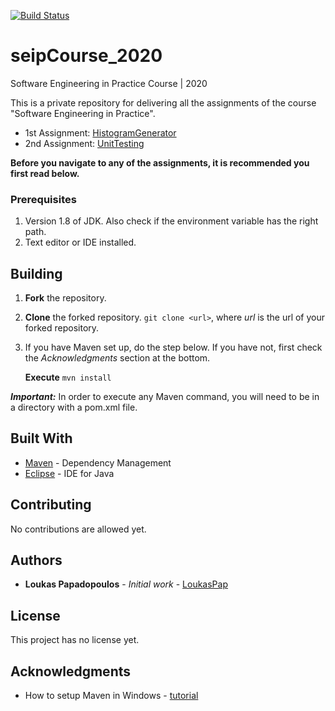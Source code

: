 [![Build Status](https://travis-ci.com/LoukasPap/seipCourse_2020.svg?token=worE1p1ZU1jtrUEf1Sa6&branch=development)](https://travis-ci.com/LoukasPap/seipCourse_2020)

# seipCourse_2020
Software Engineering in Practice Course | 2020

This is a private repository for delivering all the assignments of the course "Software Engineering in Practice".
* 1st Assignment: [HistogramGenerator](./seip2020_practical_assignments/gradeshistogram)
* 2nd Assignment: [UnitTesting](./seip2020_practical_assignments/unittesting)

__Before you navigate to any of the assignments, it is recommended you first read below.__

### Prerequisites

1. Version 1.8 of JDK. Also check if the environment variable has the right path.
2. Text editor or IDE installed.

## Building

1. __Fork__ the repository.

2. __Clone__ the forked repository.
 `git clone <url>`, where _url_ is the url of your forked repository.

4. If you have Maven set up, do the step below. If you have not, first check the _Acknowledgments_ section at the bottom.

   __Execute__ `mvn install`

***Important:*** In order to execute any Maven command, you will need to be in a directory with a pom.xml file.

## Built With
* [Maven](https://maven.apache.org/) - Dependency Management
* [Eclipse](https://www.eclipse.org/) - IDE for Java

## Contributing
No contributions are allowed yet.

## Authors
* **Loukas Papadopoulos** - *Initial work* - [LoukasPap](https://github.com/LoukasPap)

## License
This project has no license yet.

## Acknowledgments
* How to setup Maven in Windows - [tutorial](https://mkyong.com/maven/how-to-install-maven-in-windows/)
